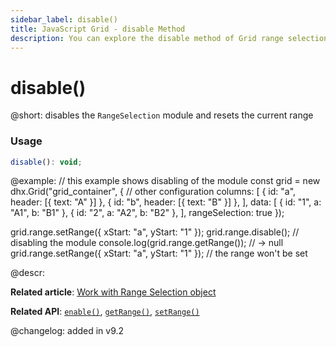 ```yaml
---
sidebar_label: disable()
title: JavaScript Grid - disable Method 
description: You can explore the disable method of Grid range selection in the documentation of the DHTMLX JavaScript UI library. Browse developer guides and API reference, try out code examples and live demos, and download a free 30-day evaluation version of DHTMLX Suite.
---
```


# disable()

@short: disables the `RangeSelection` module and resets the current range

### Usage

~~~jsx
disable(): void;
~~~

@example:
// this example shows disabling of the module
const grid = new dhx.Grid("grid_container", {
    // other configuration
    columns: [
        { id: "a", header: [{ text: "A" }] },
        { id: "b", header: [{ text: "B" }] },
    ],
    data: [
        { id: "1", a: "A1", b: "B1" },
        { id: "2", a: "A2", b: "B2" },
    ],
    rangeSelection: true
});

grid.range.setRange({ xStart: "a", yStart: "1" });
grid.range.disable(); // disabling the module
console.log(grid.range.getRange()); // -> null
grid.range.setRange({ xStart: "a", yStart: "1" }); // the range won't be set

@descr:

**Related article**: [Work with Range Selection object](grid/usage_rangeselection.md)

**Related API**: [`enable()`](grid/api/rangeselection/enable_method.md), [`getRange()`](grid/api/rangeselection/getrange_method.md),
[`setRange()`](grid/api/rangeselection/setrange_method.md)

@changelog:
added in v9.2